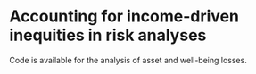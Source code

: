 # Accounting for income-driven inequities in risk analyses
Code is available for the analysis of asset and well-being losses.


